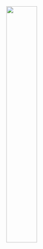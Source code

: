 <!--<p align="center">-->
  <img src="ι Others\logo\logo 0101.png" width="40%" height="40%"/>
<!--</p>-->

